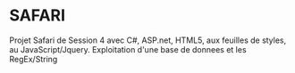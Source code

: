 # SAFARI
Projet Safari de Session 4 avec C#, ASP.net, HTML5, aux feuilles de styles, au JavaScript/Jquery.
Exploitation d'une base de donnees et  les RegEx/String
